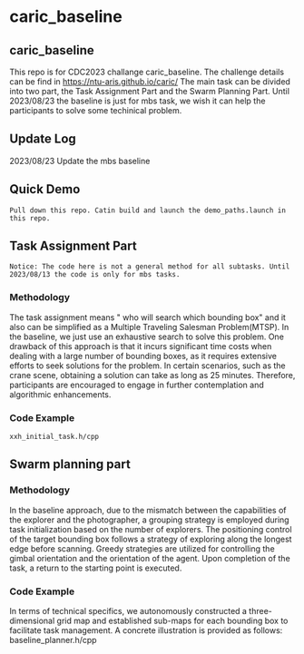 # caric_baseline

## caric_baseline
This repo is for CDC2023 challange caric_baseline. The challenge details can be find in 
https://ntu-aris.github.io/caric/
The main task can be divided into two part, the Task Assignment Part and the Swarm Planning Part. Until 2023/08/23 the baseline is just for mbs task, we wish it can help the participants to solve some techinical problem.
## Update Log
2023/08/23 Update the mbs baseline 
## Quick Demo
    Pull down this repo. Catin build and launch the demo_paths.launch in this repo.

## Task Assignment Part
    Notice: The code here is not a general method for all subtasks. Until 2023/08/13 the code is only for mbs tasks.
### Methodology
The task assignment means " who will search which bounding box" and it also can be simplified as a Multiple Traveling Salesman Problem(MTSP). In the baseline, we just use an exhaustive search to solve this problem. One drawback of this approach is that it incurs significant time costs when dealing with a large number of bounding boxes, as it requires extensive efforts to seek solutions for the problem. In certain scenarios, such as the crane scene, obtaining a solution can take as long as 25 minutes. Therefore, participants are encouraged to engage in further contemplation and algorithmic enhancements.
### Code Example
    xxh_initial_task.h/cpp
## Swarm planning part
### Methodology
In the baseline approach, due to the mismatch between the capabilities of the explorer and the photographer, a grouping strategy is employed during task initialization based on the number of explorers. The positioning control of the target bounding box follows a strategy of exploring along the longest edge before scanning. Greedy strategies are utilized for controlling the gimbal orientation and the orientation of the agent. Upon completion of the task, a return to the starting point is executed.
### Code Example
In terms of technical specifics, we autonomously constructed a three-dimensional grid map and established sub-maps for each bounding box to facilitate task management. A concrete illustration is provided as follows:                    baseline_planner.h/cpp

    

